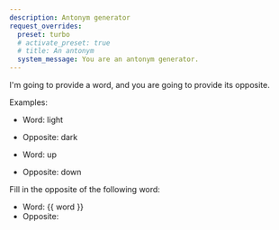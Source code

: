 ```yaml
---
description: Antonym generator
request_overrides:
  preset: turbo
  # activate_preset: true
  # title: An antonym
  system_message: You are an antonym generator.
---
```


I'm going to provide a word, and you are going to provide its opposite.

Examples:

* Word: light
* Opposite: dark

* Word: up
* Opposite: down

Fill in the opposite of the following word:

* Word: {{ word }}
* Opposite:
